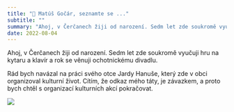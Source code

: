 ```yaml
---
title: "👤 Matúš Gočár, seznamte se ..."
subtitle: ""
summary: "Ahoj, v Čerčanech žiji od narození. Sedm let zde soukromě vyučuji hru na kytaru a klavír a rok se věnuji ochotnickému divadlu."
date: 2022-08-04
---
```


Ahoj, v Čerčanech žiji od narození. Sedm let zde soukromě vyučuji hru na kytaru a klavír a rok se věnuji ochotnickému divadlu.

Rád bych navázal na práci svého otce Jardy Hanuše, který zde v obci organizoval kulturní život. Cítím, že odkaz mého táty, je závazkem, a proto bych chtěl s organizací kulturních akcí pokračovat.

![](/img/matus-gocar.jpeg)